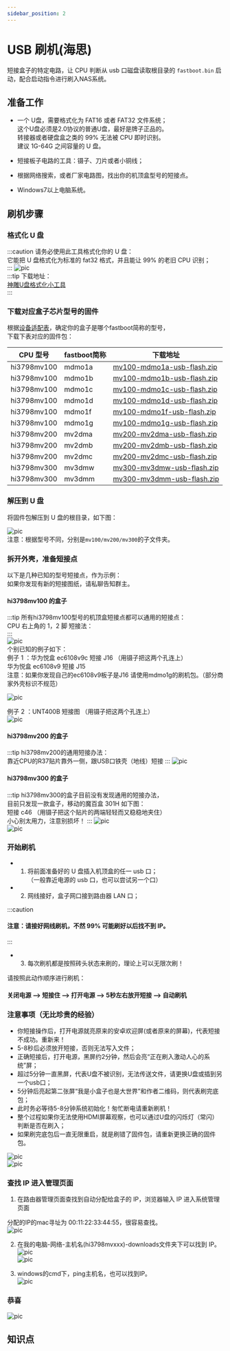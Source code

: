 ```yaml
---
sidebar_position: 2
---
```


# USB 刷机(海思)

短接盒子的特定电路，让 CPU 判断从 usb 口磁盘读取根目录的 ```fastboot.bin``` 启动，配合启动指令进行刷入NAS系统。

##  准备工作

- 一个 U盘，需要格式化为 FAT16 或者 FAT32 文件系统；  
这个U盘必须是2.0协议的普通U盘，最好是牌子正品的。  
转接器或者硬盘盒之类的 99% 无法被 CPU 即时识别。  
建议 1G-64G 之间容量的 U 盘。  

- 短接板子电路的工具：镊子、刀片或者小铜线；  
- 根据网络搜索，或者厂家电路图，找出你的机顶盒型号的短接点。
- Windows7以上电脑系统。  

##  刷机步骤

### 格式化 U 盘

:::caution
请务必使用此工具格式化你的 U 盘：  
它能把 U 盘格式化为标准的 fat32 格式，并且能让 99% 的老旧 CPU 识别；  
:::
![pic](pic/usb.png)  
:::tip
下载地址：  
[神雕U盘格式化小工具](https://www.ecoo.top/update/soft_init/USBFormat.exe)  
:::

### 下载对应盒子芯片型号的固件
根据[设备适配表](/devices/)，确定你的盒子是哪个fastboot简称的型号，  
下载下表对应的固件包：  

| CPU 型号            | fastboot简称        | 下载地址 |  
| ------------------ | --------------------- | ----------------- |  
| hi3798mv100 | mdmo1a | [mv100-mdmo1a-usb-flash.zip](https://node2.histb.com/update/system/mv100-mdmo1a-usb-flash.zip)|  
| hi3798mv100 | mdmo1b | [mv100-mdmo1b-usb-flash.zip](https://node2.histb.com/update/system/mv100-mdmo1b-usb-flash.zip)|  
| hi3798mv100 | mdmo1c | [mv100-mdmo1c-usb-flash.zip](https://node2.histb.com/update/system/mv100-mdmo1c-usb-flash.zip)|  
| hi3798mv100 | mdmo1d | [mv100-mdmo1d-usb-flash.zip](https://node2.histb.com/update/system/mv100-mdmo1d-usb-flash.zip)|  
| hi3798mv100 | mdmo1f | [mv100-mdmo1f-usb-flash.zip](https://node2.histb.com/update/system/mv100-mdmo1f-usb-flash.zip)|  
| hi3798mv100 | mdmo1g | [mv100-mdmo1g-usb-flash.zip](https://node2.histb.com/update/system/mv100-mdmo1g-usb-flash.zip)|  
| hi3798mv200 | mv2dma | [mv200-mv2dma-usb-flash.zip](https://node2.histb.com/update/system/mv200-mv2dma-usb-flash.zip)|  
| hi3798mv200 | mv2dmb | [mv200-mv2dmb-usb-flash.zip](https://node2.histb.com/update/system/mv200-mv2dmb-usb-flash.zip)|  
| hi3798mv200 | mv2dmc | [mv200-mv2dmc-usb-flash.zip](https://node2.histb.com/update/system/mv200-mv2dmc-usb-flash.zip)|  
| hi3798mv300 | mv3dmw | [mv300-mv3dmw-usb-flash.zip](https://node2.histb.com/update/system/mv300-mv3dmw-usb-flash.zip)|  
| hi3798mv300 | mv3dmm | [mv300-mv3dmm-usb-flash.zip](https://node2.histb.com/update/system/mv300-mv3dmm-usb-flash.zip)|  

### 解压到 U 盘

将固件包解压到 U 盘的根目录，如下图：  

![pic](pic/usb2.png)  
注意：根据型号不同，分别是```mv100/mv200/mv300```的子文件夹。

### 拆开外壳，准备短接点
以下是几种已知的型号短接点，作为示例：  
如果你发现有新的短接图纸，请私聊告知群主。  

#### hi3798mv100 的盒子
:::tip
所有hi3798mv100型号的机顶盒短接点都可以通用的短接点：  
CPU 右上角的 1，2 脚 短接法：  
:::  
![pic](pic/cpu12.png)  
个别已知的例子如下：  
例子 1 ：华为悦盒 ec6108v9c 短接 J16 （用镊子把这两个孔连上）  
华为悦盒 ec6108v9 短接 J15  
注意：如果你发现自己的ec6108v9板子是J16 请使用mdmo1g的刷机包。（部分商家外壳标识不规范）  
 
![pic](pic/ec6108v9c.jpg)  

例子 2 ：UNT400B 短接图 （用镊子把这两个孔连上）  
![pic](pic/unt400b.jpg)  

#### hi3798mv200 的盒子
:::tip
hi3798mv200的通用短接办法：  
靠近CPU的R37贴片靠外一侧，跟USB口铁壳（地线）短接
:::
![pic](pic/r37.jpg)  

#### hi3798mv300 的盒子
:::tip
hi3798mv300的盒子目前没有发现通用的短接办法，  
目前只发现一款盒子，移动的魔百盒 301H 如下图：  
短接 c46 （用镊子把这个贴片的两端轻轻而又稳稳地夹住）  
小心别太用力，注意别损坏！
:::
![pic](pic/301h.jpg)  
![pic](pic/301h2.png)  

### 开始刷机

- 1. 将前面准备好的 U 盘插入机顶盒的任一 usb 口；  
（一般靠近电源的 usb 口，也可以尝试另一个口）

- 2. 网线接好，盒子网口接到路由器 LAN 口；  

:::caution
#### 注意：请接好网线刷机，不然 99% 可能刷好以后找不到 IP。  
:::

- 3. 每次刷机都是按照砖头状态来刷的，理论上可以无限次刷！

请按照此动作顺序进行刷机：  

#### 关闭电源 --> 短接住 --> 打开电源 --> 5秒左右放开短接 --> 自动刷机


### 注意事项（无比珍贵的经验）

- 你短接操作后，打开电源就亮原来的安卓欢迎屏(或者原来的屏幕)，代表短接不成功。重新来！  
- 5-8秒后必须放开短接，否则无法写入文件；  
- 正确短接后，打开电源，黑屏约2分钟，然后会亮“正在刷入激动人心的系统”屏；  
- 超过5分钟一直黑屏，代表U盘不被识别，无法传送文件，请更换U盘或插到另一个usb口；  
- 5分钟后亮起第二张屏“我是小盒子也是大世界”和作者二维码，则代表刷完底包；  
- 此时务必等待5-8分钟系统初始化！匆忙断电请重新刷机！  
- 整个过程如果你无法使用HDMI屏幕观察，也可以通过U盘的闪烁灯（常闪）判断是否在刷入；  
- 如果刷完底包后一直无限重启，就是刷错了固件包，请重新更换正确的固件包。  

![pic](pic/flash.png)  
![pic](pic/flash2.png)  


### 查找 IP 进入管理页面

1. 在路由器管理页面查找到自动分配给盒子的 IP，浏览器输入 IP 进入系统管理页面  

分配的IP的mac寻址为 00:11:22:33:44:55，很容易查找。  
![pic](pic/ip.png)  

2. 在我的电脑-网络-主机名(hi3798mvxxx)-downloads文件夹下可以找到 IP。  
![pic](pic/ip2.jpg)  
![pic](pic/ip3.jpg)  

3. windows的cmd下，ping主机名，也可以找到IP。  
![pic](pic/ip4.jpg)  

### 恭喜  

![pic](pic/1700933536657.jpg)  

##  知识点  


